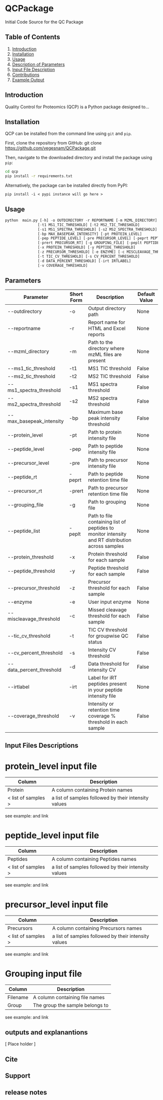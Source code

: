 # QCPackage
Initial Code Source for the QC Package

## Table of Contents
1. [Introduction](#introduction)
2. [Installation](#installation)
3. [Usage](#Usage)
4. [Description of Parameters](#description-of-parameters)
5. [Input File Description](#input-file-description)
6. [Contributions](#contributions)
7. [Example Output](#example-output)

## Introduction
Quality Control for Proteomics (QCP) is a Python package designed to...

## Installation
QCP can be installed from the command line using `git` and `pip`. 

First, clone the repository from GitHub: git clone https://github.com/vegesnam/QCPackage.git

Then, navigate to the downloaded directory and install the package using `pip`:

~~~bash
cd qcp
pip install -r requirements.txt
~~~

Alternatively, the package can be installed directly from PyPI:

`pip install -i < pypi instance will go here >`

## Usage 

```python
python  main.py [-h] -o OUTDIRECTORY -r REPORTNAME [-m MZML_DIRECTORY]
               [-t1 MS1_TIC_THRESHOLD] [-t2 MS2_TIC_THRESHOLD]
               [-s1 MS1_SPECTRA_THRESHOLD] [-s2 MS2_SPECTRA_THRESHOLD]
               [-bp MAX_BASEPEAK_INTENSITY] [-pt PROTEIN_LEVEL]
               [-pep PEPTIDE_LEVEL] [-pre PRECURSOR_LEVEL] [-peprt PEPTIDE_RT]
               [-prert PRECURSOR_RT] [-g GROUPING_FILE] [-peplt PEPTIDE_LIST]
               [-x PROTEIN_THRESHOLD] [-y PEPTIDE_THRESHOLD]
               [-z PRECURSOR_THRESHOLD] [-e ENZYME] [-c MISCLEAVAGE_THRESHOLD]
               [-t TIC_CV_THRESHOLD] [-s CV_PERCENT_THRESHOLD]
               [-d DATA_PERCENT_THRESHOLD] [-irt IRTLABEL]
               [-v COVERAGE_THRESHOLD]
```

## Parameters 

| Parameter                | Short Form | Description                                      | Default Value |
|--------------------------|------------|--------------------------------------------------|---------------|
| --outdirectory           | -o         | Output directory path                            | None          |
| --reportname             | -r         | Report name for HTML and Excel reports           | None          |
| --mzml_directory         | -m         | Path to the directory where mzML files are present | None          |
| --ms1_tic_threshold      | -t1        | MS1 TIC threshold                                | False         |
| --ms2_tic_threshold      | -t2        | MS2 TIC threshold                                | False         |
| --ms1_spectra_threshold  | -s1        | MS1 spectra threshold                            | False         |
| --ms2_spectra_threshold  | -s2        | MS2 spectra threshold                            | False         |
| --max_basepeak_intensity | -bp        | Maximum base peak intensity threshold             | False         |
| --protein_level          | -pt        | Path to protein intensity file                   | None          |
| --peptide_level          | -pep       | Path to peptide intensity file                   | None          |
| --precursor_level        | -pre       | Path to precursor intensity file                 | None          |
| --peptide_rt             | -peprt     | Path to peptide retention time file              | None          |
| --precursor_rt           | -prert     | Path to precursor retention time file            | None          |
| --grouping_file          | -g         | Path to grouping file                            | None          |
| --peptide_list           | -peplt     | Path to file containing list of peptides to monitor intensity and RT distribution across samples | None          |
| --protein_threshold      | -x         | Protein threshold for each sample                | False         |
| --peptide_threshold      | -y         | Peptide threshold for each sample                | False         |
| --precursor_threshold    | -z         | Precursor threshold for each sample              | False         |
| --enzyme                 | -e         | User input enzyme                                | None          |
| --miscleavage_threshold  | -c         | Missed cleavage threshold for each sample        | False         |
| --tic_cv_threshold       | -t         | TIC CV threshold for groupwise QC status         | False         |
| --cv_percent_threshold   | -s         | Intensity CV threshold                           | False         |
| --data_percent_threshold | -d         | Data threshold for intensity CV                  | False         |
| --irtlabel               | -irt       | Label for iRT peptides present in your peptide intensity file | None          |
| --coverage_threshold     | -v         | Intensity or retention time coverage % threshold in each sample | False         |


## Input Files Descriptions 

# protein_level input file

| Column                | Description |
|--------------------------|------------|
| Protein           | A column containing Protein names      |
| < list of samples >             | a list of samples followed by their intensity values     |

see example: and link

# peptide_level input file

| Column                | Description |
|--------------------------|------------|
| Peptides           | A column containing Peptides names      |
| < list of samples >             | a list of samples followed by their intensity values     |

see example: and link

# precursor_level input file

| Column                | Description |
|--------------------------|------------|
| Precursors           | A column containing Precursors names      |
| < list of samples >             | a list of samples followed by their intensity values     |

see example: and link

# Grouping input file

| Column                | Description |
|--------------------------|------------|
| Filename           | A column containing file names      |
| Group            | The group the sample belongs to     |

see example: and link

## outputs and explanantions

[ Place holder ]

## Cite 

## Support

## release notes 



